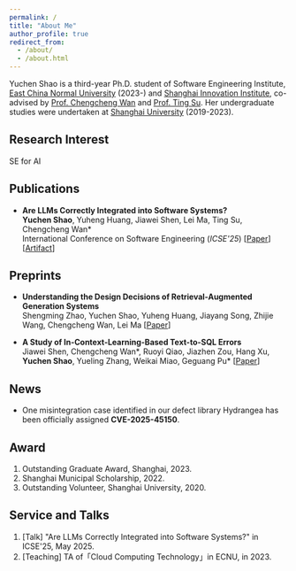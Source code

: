 ```yaml
---
permalink: /
title: "About Me"
author_profile: true
redirect_from: 
  - /about/
  - /about.html
---
```


Yuchen Shao is a third-year Ph.D. student of Software Engineering Institute, [East China Normal University](https://english.ecnu.edu.cn/)  (2023-) and [Shanghai Innovation Institute](https://www.sii.edu.cn/), co-advised by [Prof. Chengcheng Wan](https://chengcheng-wan.github.io/) and [Prof. Ting Su](https://tingsu.github.io/). Her undergraduate studies were undertaken at [Shanghai University](https://en.shu.edu.cn/) (2019-2023).

Research Interest
------
SE for AI

Publications
------
- **Are LLMs Correctly Integrated into Software Systems?**  
**Yuchen Shao**, Yuheng Huang, Jiawei Shen, Lei Ma, Ting Su, Chengcheng Wan*  
International Conference on Software Engineering (*ICSE'25*) [[Paper](https://arxiv.org/abs/2407.05138)] [[Artifact](https://github.com/ecnusse/Hydrangea)]


Preprints
------
- **Understanding the Design Decisions of Retrieval-Augmented Generation Systems**  
Shengming Zhao, Yuchen Shao, Yuheng Huang, Jiayang Song, Zhijie Wang, Chengcheng Wan, Lei Ma
[[Paper](https://arxiv.org/abs/2411.19463v2)]

- **A Study of In-Context-Learning-Based Text-to-SQL Errors**  
Jiawei Shen, Chengcheng Wan*, Ruoyi Qiao, Jiazhen Zou, Hang Xu, **Yuchen Shao**, Yueling Zhang, Weikai Miao, Geguang Pu*
[[Paper](https://arxiv.org/abs/2501.09310)]

News
------
- One misintegration case identified in our defect library Hydrangea has been officially assigned **CVE-2025-45150**.


Award
------
1. Outstanding Graduate Award, Shanghai, 2023.
2. Shanghai Municipal Scholarship, 2022.
3. Outstanding Volunteer, Shanghai University, 2020.

Service and Talks
------
1. [Talk] "Are LLMs Correctly Integrated into Software Systems?" in ICSE'25, May 2025. 
2. [Teaching] TA of「Cloud Computing Technology」in ECNU, in 2023.
